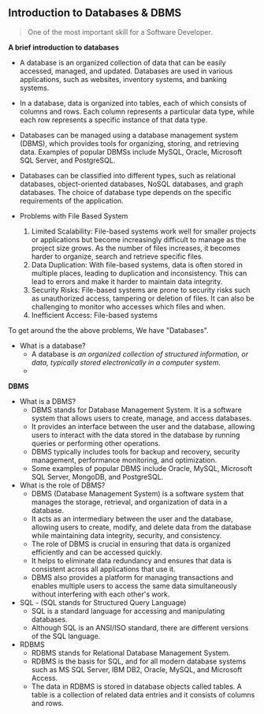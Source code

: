 ## Introduction to Databases & DBMS

> One of the most important skill for a Software Developer.

**A brief introduction to databases**

- A database is an organized collection of data that can be easily accessed, managed, and updated. Databases are used in various applications, such as websites, inventory systems, and banking systems.
- In a database, data is organized into tables, each of which consists of columns and rows. Each column represents a particular data type, while each row represents a specific instance of that data type.
- Databases can be managed using a database management system (DBMS), which provides tools for organizing, storing, and retrieving data. Examples of popular DBMSs include MySQL, Oracle, Microsoft SQL Server, and PostgreSQL.
- Databases can be classified into different types, such as relational databases, object-oriented databases, NoSQL databases, and graph databases. The choice of database type depends on the specific requirements of the application.

- Problems with File Based System
	1. Limited Scalability: File-based systems work well for smaller projects or applications but become increasingly difficult to manage as the project size grows. As the number of files increases, it becomes harder to organize, search and retrieve specific files.
	2. Data Duplication: With file-based systems, data is often stored in multiple places, leading to duplication and inconsistency. This can lead to errors and make it harder to maintain data integrity.
	3. Security Risks: File-based systems are prone to security risks such as unauthorized access, tampering or deletion of files. It can also be challenging to monitor who accesses which files and when.
	4. Inefficient Access: File-based systems

To get around the the above problems, We have "Databases".

- What is a database?
	- A database is _an organized collection of structured information, or data, typically stored electronically in a computer system_.
	- 
**DBMS**
- What is a DBMS?
	- DBMS stands for Database Management System. It is a software system that allows users to create, manage, and access databases.
	- It provides an interface between the user and the database, allowing users to interact with the data stored in the database by running queries or performing other operations. 
	- DBMS typically includes tools for backup and recovery, security management, performance monitoring, and optimization. 
	- Some examples of popular DBMS include Oracle, MySQL, Microsoft SQL Server, MongoDB, and PostgreSQL.
- What is the role of DBMS?
	- DBMS (Database Management System) is a software system that manages the storage, retrieval, and organization of data in a database. 
	- It acts as an intermediary between the user and the database, allowing users to create, modify, and delete data from the database while maintaining data integrity, security, and consistency. 
	- The role of DBMS is crucial in ensuring that data is organized efficiently and can be accessed quickly. 
	- It helps to eliminate data redundancy and ensures that data is consistent across all applications that use it. 
	- DBMS also provides a platform for managing transactions and enables multiple users to access the same data simultaneously without interfering with each other's work.
- SQL - (SQL stands for Structured Query Language)
	- SQL is a standard language for accessing and manipulating databases.
	- Although SQL is an ANSI/ISO standard, there are different versions of the SQL language.
- RDBMS
	- RDBMS stands for Relational Database Management System.
	- RDBMS is the basis for SQL, and for all modern database systems such as MS SQL Server, IBM DB2, Oracle, MySQL, and Microsoft Access.
	- The data in RDBMS is stored in database objects called tables. A table is a collection of related data entries and it consists of columns and rows.